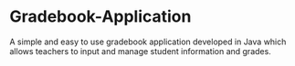 # Gradebook-Application
A simple and easy to use gradebook application developed in Java which allows teachers to input and manage student information and grades.
